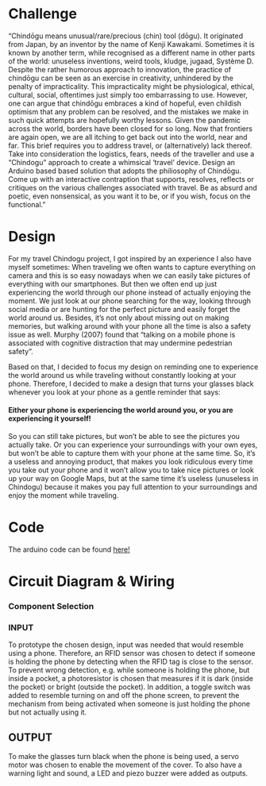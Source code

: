 # Challenge

“Chindōgu means unusual/rare/precious (chin) tool (dōgu). It originated from Japan, by an inventor by the name of Kenji Kawakami. Sometimes it is known by another term, while recognised as a different name in other parts of the world: unuseless inventions, weird tools, kludge, jugaad, Système D.
Despite the rather humorous approach to innovation, the practice of chindōgu can be seen as an exercise in creativity, unhindered by the penalty of impracticality. This impracticality might be physiological, ethical, cultural, social, oftentimes just simply too embarrassing to use. However, one can argue that chindōgu embraces a kind of hopeful, even childish optimism that any problem can be resolved, and the mistakes we make in such quick attempts are hopefully worthy lessons.
Given the pandemic across the world, borders have been closed for so long. Now that frontiers are again open, we are all itching to get back out into the world, near and far. This brief requires you to address travel, or (alternatively) lack thereof. Take into consideration the logistics, fears, needs of the traveller and use a “Chindogu” approach to create a whimsical ‘travel’ device.
Design an Arduino based based solution that adopts the philiosophy of Chindōgu. Come up with an interactive contraption that supports, resolves, reflects or critiques on the various challenges associated with travel. Be as absurd and poetic, even nonsensical, as you want it to be, or if you wish, focus on the functional.”

# Design

For my travel Chindogu project, I got inspired by an experience I also have myself sometimes: When traveling we often wants to capture everything on camera and this is so easy nowadays when we can easily take pictures of everything with our smartphones. But then we often end up just experiencing the world through our phone instead of actually enjoying the moment. We just look at our phone searching for the way, looking through social media or are hunting for the perfect picture and easily forget the world around us. Besides, it’s not only about missing out
on making memories, but walking around with your phone all the time is also a safety issue as well. Murphy (2007) found that “talking on a mobile phone is associated with cognitive distraction that may undermine pedestrian safety”. 

Based on that, I decided to focus my design on reminding one to experience the world
around us while traveling without constantly looking at your phone. Therefore, I decided to make a design that turns your glasses black whenever you look at your phone as a gentle reminder that says:

#### Either your phone is experiencing the world around you, or you are experiencing it yourself!

So you can still take pictures, but won’t be able to see the pictures you actually take. Or you can experience your surroundings with your own eyes, but won’t be able to capture them with your phone at the same time. So, it’s a useless and annoying product, that makes you look ridiculous every time you take out your phone and it won’t allow you to take nice pictures or look up your way on Google Maps, but at the same time it’s useless (unuseless in Chindogu) because it makes you pay full attention to your surroundings and enjoy the moment while traveling.

# Code

The arduino code can be found [here!](Assignment2.ino)

# Circuit Diagram & Wiring

### Component Selection

### INPUT

To prototype the chosen design, input was needed that would resemble using a phone. Therefore,
an RFID sensor was chosen to detect if someone is holding the phone by detecting when the RFID tag is close to the sensor. To prevent wrong detection, e.g. while someone is holding the phone, but inside a pocket, a photoresistor is chosen that measures if it is dark (inside the pocket) or bright (outside the pocket). In addition, a toggle switch was added to resemble turning
on and off the phone screen, to prevent the mechanism from being activated when someone is just
holding the phone but not actually using it.

## OUTPUT

To make the glasses turn black when the phone is being used, a servo motor was chosen to enable
the movement of the cover. To also have a warning light and sound, a LED and piezo buzzer were added as outputs.

